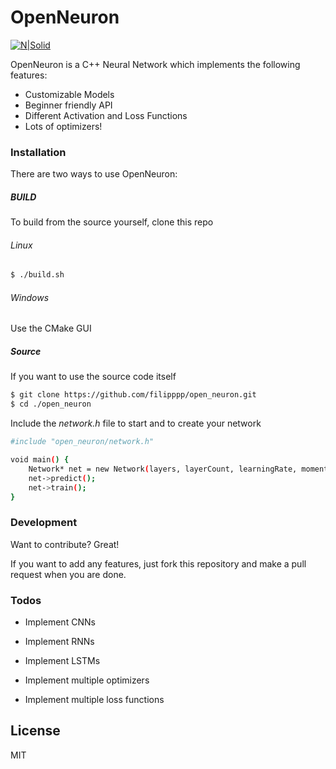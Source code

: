 # OpenNeuron

[![N|Solid](https://cldup.com/dTxpPi9lDf.thumb.png)](https://nodesource.com/products/nsolid)


OpenNeuron is a C++ Neural Network which implements the following features:

  - Customizable Models
  - Beginner friendly API
  - Different Activation and Loss Functions
  - Lots of optimizers!

### Installation

There are two ways to use OpenNeuron:

##### BUILD

To build from the source yourself, clone this repo

###### Linux
```sh
$ ./build.sh
```
###### Windows

Use the CMake GUI

##### Source
If you want to use the source code itself

```sh
$ git clone https://github.com/filipppp/open_neuron.git
$ cd ./open_neuron
```

Include the *network.h* file to start and to create your network

```sh
#include "open_neuron/network.h"

void main() {
    Network* net = new Network(layers, layerCount, learningRate, momentum);
    net->predict();
    net->train();
}
```



### Development

Want to contribute? Great!

If you want to add any features, just fork this repository and make a pull request when you are done.



### Todos

 - Implement CNNs
 - Implement RNNs
 - Implement LSTMs
 
 - Implement multiple optimizers
 - Implement multiple loss functions

License
----

MIT


